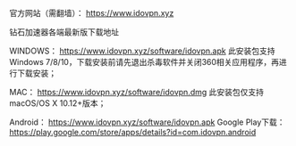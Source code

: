 官方网站（需翻墙）：
https://www.idovpn.xyz

钻石加速器各端最新版下载地址

WINDOWS：
https://www.idovpn.xyz/software/idovpn.apk
此安装包支持Windows 7/8/10，下载安装前请先退出杀毒软件并关闭360相关应用程序，再进行下载安装；

MAC：
https://www.idovpn.xyz/software/idovpn.dmg
此安装包仅支持macOS/OS X 10.12+版本；

Android：
https://www.idovpn.xyz/software/idovpn.apk
Google Play下载： https://play.google.com/store/apps/details?id=com.idovpn.android
